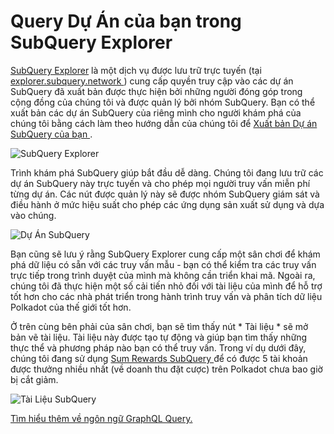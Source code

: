 # Query Dự Án của bạn trong SubQuery Explorer

[SubQuery Explorer](https://explorer.subquery.network) là một dịch vụ được lưu trữ trực tuyến (tại [ explorer.subquery.network ](https://explorer.subquery.network)) cung cấp quyền truy cập vào các dự án SubQuery đã xuất bản được thực hiện bởi những người đóng góp trong cộng đồng của chúng tôi và được quản lý bởi nhóm SubQuery. Bạn có thể xuất bản các dự án SubQuery của riêng mình cho người khám phá của chúng tôi bằng cách làm theo hướng dẫn của chúng tôi để [ Xuất bản Dự án SubQuery của bạn ](../publish/publish.md).

![SubQuery Explorer](https://static.subquery.network/media/explorer/explorer-header.png)

Trình khám phá SubQuery giúp bắt đầu dễ dàng. Chúng tôi đang lưu trữ các dự án SubQuery này trực tuyến và cho phép mọi người truy vấn miễn phí từng dự án. Các nút được quản lý này sẽ được nhóm SubQuery giám sát và điều hành ở mức hiệu suất cho phép các ứng dụng sản xuất sử dụng và dựa vào chúng.

![Dự Án SubQuery](https://static.subquery.network/media/explorer/explorer-project.png)

Bạn cũng sẽ lưu ý rằng SubQuery Explorer cung cấp một sân chơi để khám phá dữ liệu có sẵn với các truy vấn mẫu - bạn có thể kiểm tra các truy vấn trực tiếp trong trình duyệt của mình mà không cần triển khai mã. Ngoài ra, chúng tôi đã thực hiện một số cải tiến nhỏ đối với tài liệu của mình để hỗ trợ tốt hơn cho các nhà phát triển trong hành trình truy vấn và phân tích dữ liệu Polkadot của thế giới tốt hơn.

Ở trên cùng bên phải của sân chơi, bạn sẽ tìm thấy nút * Tài liệu * sẽ mở bản vẽ tài liệu. Tài liệu này được tạo tự động và giúp bạn tìm thấy những thực thể và phương pháp nào bạn có thể truy vấn. Trong ví dụ dưới đây, chúng tôi đang sử dụng [ Sum Rewards SubQuery ](https://explorer.subquery.network/subquery/OnFinality-io/sum-reward) để có được 5 tài khoản được thưởng nhiều nhất (về doanh thu đặt cược) trên Polkadot chưa bao giờ bị cắt giảm.

![Tài Liệu SubQuery](https://static.subquery.network/media/explorer/explorer-documentation.png)

[Tìm hiểu thêm về ngôn ngữ GraphQL Query.](./graphql.md)

